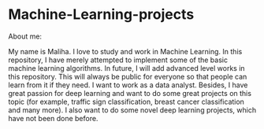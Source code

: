 # Machine-Learning-projects

About me:

My name is Maliha. I love to study and work in Machine Learning. In this repository, I have merely attempted to implement some of the basic machine learning algorithms. In future, I will add advanced level works in this repository. This will always be public for everyone so that people can learn from it if they need. I want to work as a data analyst. Besides, I have great passion for deep learning and want to do some great projects on this topic (for example, traffic sign classification, breast cancer classification and many more). I also want to do some novel deep learning projects, which have not been done before. 
